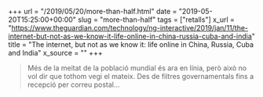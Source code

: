 +++
url = "/2019/05/20/more-than-half.html"
date = "2019-05-20T15:25:00+00:00"
slug = "more-than-half"
tags = ["retalls"]
x_url = "https://www.theguardian.com/technology/ng-interactive/2019/jan/11/the-internet-but-not-as-we-know-it-life-online-in-china-russia-cuba-and-india"
title = "The internet, but not as we know it: life online in China, Russia, Cuba and India"
x_source = ""
+++

> Més de la meitat de la població mundial és ara en línia, però això no vol dir que tothom vegi el mateix. Des de filtres governamentals fins a recepció per correu postal…
